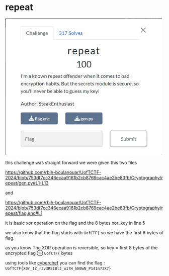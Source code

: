 # repeat

![Alt text](<Web capture_15-1-2024_182549_play.uoftctf.org.jpeg>)

this challenge was straight forward we were given this two files 

https://github.com/rbih-boulanouar/UofTCTF-2024/blob/753df7cc346ecaa9161b2cb8769cac4ae2be83fb/Cryptography/repeat/gen.py#L1-L13

and

https://github.com/rbih-boulanouar/UofTCTF-2024/blob/753df7cc346ecaa9161b2cb8769cac4ae2be83fb/Cryptography/repeat/flag.enc#L1

it is basic xor operation on the flag and the 8 bytes xor_key in line 5

we also know that the flag starts with `UofCTF{` so we have the first 8 bytes of flag.

as you know The XOR operation is reversible, so key  = first 8 bytes of the encrypted flag ⊕ `UofCTF{` bytes

using tools like [cyberchef](https://gchq.github.io/CyberChef/) you can find the flag : `UofTCTF{X0r_IZ_r3v3RS1Bl3_w17H_kN0wN_P141n73X7}`
